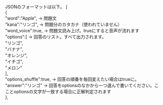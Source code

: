 JSONのフォーマットは以下。
[  
   {  
      "word":"Apple", -> 問題文  
      "kana":"リンゴ", -> 問題分のカタカナ（使われていません）  
      "word_voice":true, -> 問題文読み上げ。trueにすると音声が流れます  
      "options":[ -> 回答のリスト。すべて出力されます。  
         "リンゴ",  
         "バナナ",  
         "オレンジ",  
         "イチゴ",  
         "メロン"  
      ],  
      "options_shuffle":true, -> 回答の順番を毎回変えたい場合はtrueに。  
      "answer":"リンゴ" -> 回答をoptionsのなかから一つ選んで書いてください。こことoptionsの文字が一致する場合に正解判定されます  
   },  
